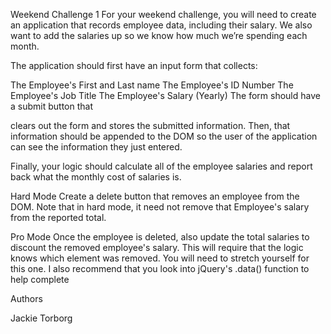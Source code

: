 Weekend Challenge 1
For your weekend challenge, you will need to create an application that records employee data, including their salary. We also want to add the salaries up so we know how much we’re spending each month.


The application should first have an input form that collects:

The Employee's First and Last name
The Employee's ID Number
The Employee's Job Title
The Employee's Salary (Yearly)
The form should have a submit button that

clears out the form and
stores the submitted information.
Then, that information should be appended to the DOM so the user of the application can see the information they just entered.

Finally, your logic should calculate all of the employee salaries and report back what the monthly cost of salaries is.

Hard Mode
Create a delete button that removes an employee from the DOM. Note that in hard mode, it need not remove that Employee's salary from the reported total.

Pro Mode
Once the employee is deleted, also update the total salaries to discount the removed employee's salary. This will require that the logic knows which element was removed. You will need to stretch yourself for this one. I also recommend that you look into jQuery's .data() function to help complete 


Authors

Jackie Torborg
